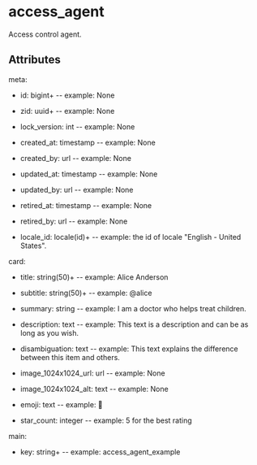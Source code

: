 # access_agent

Access control agent.


## Attributes

meta:

  * id: bigint+ -- example: None

  * zid: uuid+ -- example: None

  * lock_version: int -- example: None

  * created_at: timestamp -- example: None

  * created_by: url -- example: None

  * updated_at: timestamp -- example: None

  * updated_by: url -- example: None

  * retired_at: timestamp -- example: None

  * retired_by: url -- example: None

  * locale_id: locale(id)+ -- example: the id of locale "English - United States".

card:

  * title: string(50)+ -- example: Alice Anderson

  * subtitle: string(50)+ -- example: @alice

  * summary: string -- example: I am a doctor who helps treat children.

  * description: text -- example: This text is a description and can be as long as you wish.

  * disambiguation: text -- example: This text explains the difference between this item and others.

  * image_1024x1024_url: url -- example: None

  * image_1024x1024_alt: text -- example: None

  * emoji: text -- example: 🚀

  * star_count: integer -- example: 5 for the best rating

main:

  * key: string+ -- example: access_agent_example

